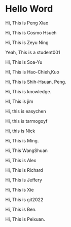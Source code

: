 # Hello Word

Hi, This is Peng Xiao

Hi, This is Cosmo Hsueh

Hi, This is Zeyu Ning

Yeah, This is a student001

Hi, This is Soa-Yu

HI, This is Hao-Chieh,Kuo 

Hi, This is Shih-Hsuan, Peng.

Hi, This is knowledge.

HI, This is jim

Hi, this is easychen

Hi, this is tarmogoyf

Hi, this is Nick

Hi, This is Ming.

Hi, This WangShuan

Hi, This is Alex

Hi, This is Richard 

Hi, This is Jeffery

Hi, This is Xie

Hi, This is git2022

Hi, This is Ben.

Hi, This is Peixuan.

